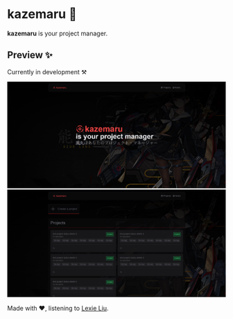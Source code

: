 # kazemaru 🥤

**kazemaru** is your project manager.

## Preview ✨

Currently in development ⚒️

<img src='./assets/images/kazemaru-preview-3.png'/>
<img src='./assets/images/kazemaru-projects-preview-1.png'/>

Made with ❤️, listening to [Lexie Liu](https://open.spotify.com/artist/6fs2or0cKLEM2xohWq8SoX).
